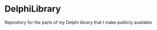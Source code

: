 DelphiLibrary
=============

Repository for the parts of my Delphi library that I make publicly available
